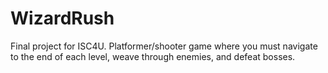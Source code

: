 # WizardRush
Final project for ISC4U.
Platformer/shooter game where you must navigate to the end of each level, weave through enemies, and defeat bosses.
